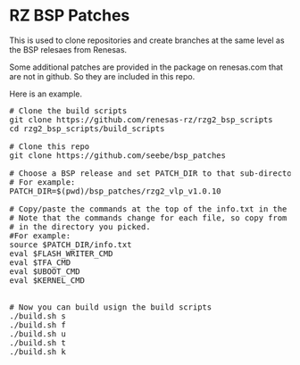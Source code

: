# RZ BSP Patches

This is used to clone repositories and create branches at the same level as the BSP relesaes from Renesas.

Some additional patches are provided in the package on renesas.com that are not in github.
So they are included in this repo.

Here is an example.

<pre>
# Clone the build scripts
git clone https://github.com/renesas-rz/rzg2_bsp_scripts
cd rzg2_bsp_scripts/build_scripts

# Clone this repo
git clone https://github.com/seebe/bsp_patches

# Choose a BSP release and set PATCH_DIR to that sub-directory
# For example:
PATCH_DIR=$(pwd)/bsp_patches/rzg2_vlp_v1.0.10

# Copy/paste the commands at the top of the info.txt in the directory.
# Note that the commands change for each file, so copy from the info.txt file
# in the directory you picked.
#For example:
source $PATCH_DIR/info.txt
eval $FLASH_WRITER_CMD
eval $TFA_CMD
eval $UBOOT_CMD
eval $KERNEL_CMD


# Now you can build usign the build scripts
./build.sh s
./build.sh f
./build.sh u
./build.sh t
./build.sh k

</pre>
